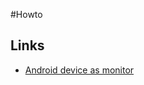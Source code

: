 #Howto

## Links
 - [Android device as monitor](https://www.youtube.com/watch?v=nui8kXvUAys&feature=youtu.be)
